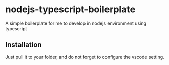 # nodejs-typescript-boilerplate
A simple boilerplate for me to develop in nodejs environment using typescript

## Installation
Just pull it to your folder, and do not forget to configure the vscode setting.
